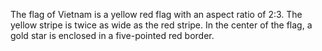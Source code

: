 The flag of Vietnam is a yellow red flag with an aspect ratio of 2:3. The yellow stripe is twice as wide as the red stripe. In the center of the flag, a gold star is enclosed in a five-pointed red border.